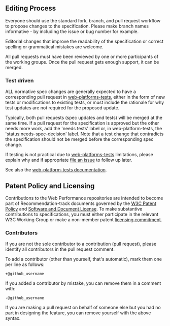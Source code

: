 ## Editing Process

Everyone should use the standard fork, branch, and pull request workflow to propose changes to the specification. Please make branch names informative - by including the issue or bug number for example.

Editorial changes that improve the readability of the specification or correct spelling or grammatical mistakes are welcome.

All pull requests must have been reviewed by one or more participants of the working groups. Once the pull request gets enough support, it can be merged.

### Test driven

ALL normative spec changes are generally expected to have a corresponding pull request in [web-platforms-tests][WPT], either in the form of new tests or modifications to existing tests, or must include the rationale for why test updates are not required for the proposed update.

Typically, both pull requests (spec updates and tests) will be merged at the same time. If a pull
request for the specification is approved but the other needs more work, add the 'needs tests' label
or, in web-platform-tests, the 'status:needs-spec-decision' label. Note that a test change that
contradicts the specification should not be merged before the corresponding spec change.

If testing is not practical due to [web-platforms-tests][WPT] limitations, please explain why and if appropriate [file an issue](https://github.com/w3c/web-platform-tests/issues/new) to follow up later.

See also the [web-platform-tests documentation][WPT-intro].

## Patent Policy and Licensing

Contributions to the Web Performance repositories are intended to become part of Recommendation-track
documents governed by the
[W3C Patent Policy](http://www.w3.org/Consortium/Patent-Policy-20040205/) and
[Software and Document License](http://www.w3.org/Consortium/Legal/copyright-software). To make substantive contributions to specifications, you must either participate
in the relevant W3C Working Group or make a non-member patent [licensing commitment][licensing].

### Contributors

If you are not the sole contributor to a contribution (pull request), please identify all
contributors in the pull request comment.

To add a contributor (other than yourself, that's automatic), mark them one per line as follows:

```
+@github_username
```

If you added a contributor by mistake, you can remove them in a comment with:

```
-@github_username
```

If you are making a pull request on behalf of someone else but you had no part in designing the
feature, you can remove yourself with the above syntax.

[licensing]: [https://www.w3.org/2004/01/pp-impl/45211/status#licensing-commitments]
[WPT]: https://github.com/w3c/web-platform-tests/
[WPT-intro]: http://web-platform-tests.org/introduction.html
